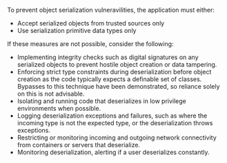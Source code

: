 To prevent object serialization vulneravilities, the application must either:

*   Accept serialized objects from trusted sources only
*   Use serialization primitive data types only

If these measures are not possible, consider the following:

*   Implementing integrity checks such as digital signatures on any serialized objects to prevent hostile object creation or data tampering.
*   Enforcing strict type constraints during deserialization before object creation as the code typically expects a definable set of classes. Bypasses to this technique have been demonstrated, so reliance solely on this is not advisable.
*   Isolating and running code that deserializes in low privilege environments when possible.
*   Logging deserialization exceptions and failures, such as where the incoming type is not the expected type, or the deserialization throws exceptions.
*   Restricting or monitoring incoming and outgoing network connectivity from containers or servers that deserialize.
*   Monitoring deserialization, alerting if a user deserializes constantly.